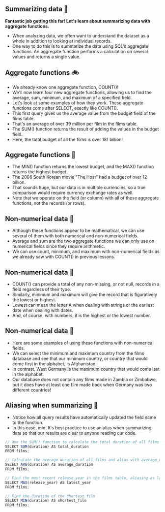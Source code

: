 ## Summarizing data :honey_pot:
**Fantastic job getting this far! Let's learn about summarizing data with aggregate functions.**

- When analyzing data, we often want to understand the dataset as a whole in addition to looking at individual records.
- One way to do this is to summarize the data using SQL's aggregate functions. An aggregate function performs a calculation on several values and returns a single value.

## Aggregate functions :bike:
- We already know one aggregate function, COUNT()!
- We'll now learn four new aggregate functions, allowing us to find the average, sum, minimum, and maximum of a specified field.
- Let's look at some examples of how they work. These aggregate functions come after SELECT, exactly like COUNT().
- This first query gives us the average value from the budget field of the films table.
- That's an average of over 39 million per film in the films table.
- The SUM() function returns the result of adding the values in the budget field.
- Here, the total budget of all the films is over 181 billion!

## Aggregate functions :speedboat:
- The MIN() function returns the lowest budget, and the MAX() function returns the highest budget.
- The 2006 South Korean movie "The Host" had a budget of over 12 billion.
- That sounds huge, but our data is in multiple currencies, so a true comparison would require currency exchange rates as well.
- Note that we operate on the field (or column) with all of these aggregate functions, not the records (or rows).

## Non-numerical data :tram:
- Although these functions appear to be mathematical, we can use several of them with both numerical and non-numerical fields.
- Average and sum are the two aggregate functions we can only use on numerical fields since they require arithmetic.
- We can use count, minimum, and maximum with non-numerical fields as we already saw with COUNT() in previous lessons.

## Non-numerical data :tractor:
- COUNT() can provide a total of any non-missing, or not null, records in a field regardless of their type.
- Similarly, minimum and maximum will give the record that is figuratively the lowest or highest.
- Lowest can mean the letter A when dealing with strings or the earliest date when dealing with dates.
- And, of course, with numbers, it is the highest or the lowest number.

## Non-numerical data :car:
- Here are some examples of using these functions with non-numerical fields.
- We can select the minimum and maximum country from the films database and see that our minimum country, or country that would come first in the alphabet, is Afghanistan.
- In contrast, West Germany is the maximum country that would come last in the alphabet.
- Our database does not contain any films made in Zambia or Zimbabwe, but it does have at least one film made back when Germany was two different countries!

## Aliasing when summarizing :monorail:
- Notice how all query results have automatically updated the field name to the function.
- In this case, min. It's best practice to use an alias when summarizing data so that our results are clear to anyone reading our code.

```js
// Use the SUM() function to calculate the total duration of all films and alias with total_duration.
SELECT SUM(duration) AS total_duration
FROM films;

// Calculate the average duration of all films and alias with average_duration.
SELECT AVG(duration) AS average_duration
FROM films;

// Find the most recent release_year in the films table, aliasing as latest_year
SELECT MAX(release_year) AS latest_year 
FROM films;

// Find the duration of the shortest film
SELECT MIN(duration) AS shortest_film
FROM films;
```

